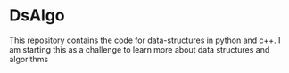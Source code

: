 # DsAlgo
This repository contains the code for data-structures in python and c++. I am starting this as a challenge to learn more about data structures and algorithms
